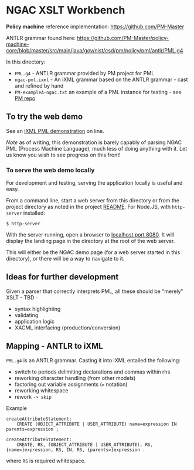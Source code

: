 # NGAC XSLT Workbench

**Policy machine** reference implementation: https://github.com/PM-Master

ANTLR grammar found here: https://github.com/PM-Master/policy-machine-core/blob/master/src/main/java/gov/nist/csd/pm/policy/pml/antlr/PML.g4

In this directory:

- `PML.g4` - ANTLR grammar provided by PM project for PML
- `ngac-pml.ixml` - An iXML grammar based on the ANTLR grammar - cast and refined by hand
- `PM-exampleA-ngac.txt` an example of a PML instance for testing - see [PM repo](https://github.com/PM-Master/policy-machine-core/tree/master/pml)

## To try the web demo

See an [iXML PML demonstration](https://pages.nist.gov/ixml-breadboard/ixml/ngac/index.html/) on line.

*Note* as of writing, this demonstration is barely capably of parsing NGAC PML (Process Machine Language), much less of doing anything with it. Let us know you wish to see progress on this front!

### To serve the web demo locally

For development and testing, serving the application locally is useful and easy.

From a command line, start a web server from this directory or from the project directory as noted in the project [README](../../README.md). For Node.JS, with `http-server` installed:

```
$ http-server
```

With the server running, open a browser to [localhost port 8080](http://localhost:8080/index.html). It will display the landing page in the directory at the root of the web server.

This will either be the NGAC demo page (for a web server started in this directory), or there will be a way to navigate to it.

## Ideas for further development

Given a parser that correctly interprets PML, all these should be "merely" XSLT - TBD -

- syntax highlighting
- validating
- application logic
- XACML interfacing (production/conversion)


## Mapping - ANTLR to iXML

`PML.g4` is an ANTLR grammar. Casting it into iXML entailed the following:

- switch to periods delimiting declarations and commas within rhs
- reworking character handling (from other models)
- factoring out variable assignments (`=` notation)
- reworking whitespace
- rework `-> skip`

Example

```ANTLR
createAttributeStatement:
    CREATE (OBJECT_ATTRIBUTE | USER_ATTRIBUTE) name=expression IN parents=expression ;
```

```
createAttributeStatement:
    CREATE, RS, (OBJECT_ATTRIBUTE | USER_ATTRIBUTE), RS, {name=}expression, RS, IN, RS, {parents=}expression .
```

where `RS` is required whitespace.


